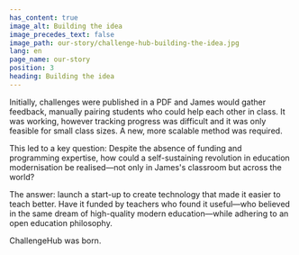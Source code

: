 ```yaml
---
has_content: true
image_alt: Building the idea
image_precedes_text: false
image_path: our-story/challenge-hub-building-the-idea.jpg
lang: en
page_name: our-story
position: 3
heading: Building the idea
---
```


Initially, challenges were published in a PDF and James would gather feedback, manually pairing students who could help each other in class. It was working, however tracking progress was difficult and it was only feasible for small class sizes. A new, more scalable method was required.

This led to a key question: Despite the absence of funding and programming expertise, how could a self-sustaining revolution in education modernisation be realised—not only in James's classroom but across the world?

The answer: launch a start-up to create technology that made it easier to teach better. Have it funded by teachers who found it useful—who believed in the same dream of high-quality modern education—while adhering to an open education philosophy.

ChallengeHub was born.
